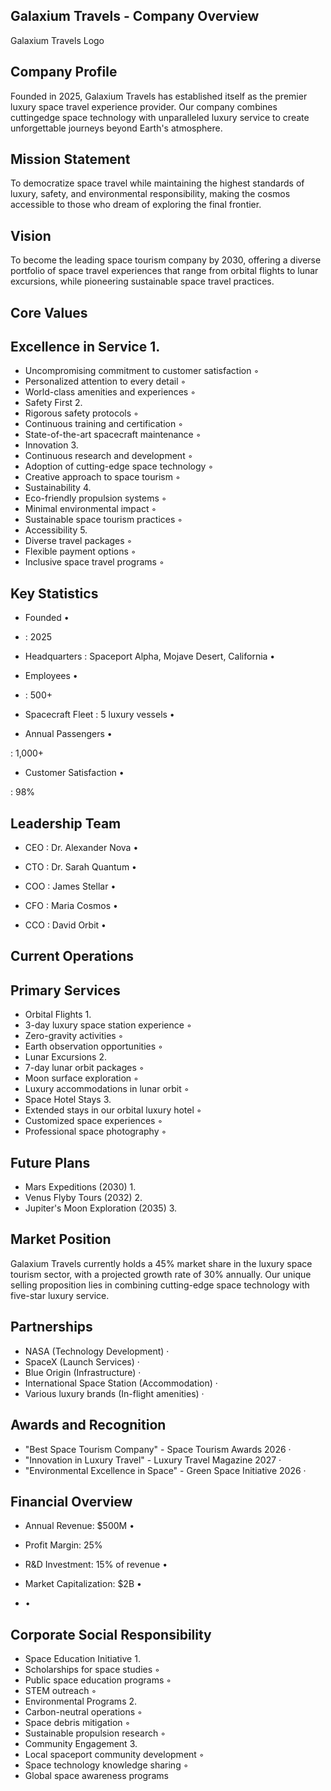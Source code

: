 ## Galaxium Travels - Company Overview

Galaxium Travels Logo

## Company Profile

Founded in 2025, Galaxium Travels has established itself as the premier luxury space travel experience provider. Our company combines cuttingedge space technology with unparalleled luxury service to create unforgettable journeys beyond Earth's atmosphere.

## Mission Statement

To democratize space travel while maintaining the highest standards of luxury, safety, and environmental responsibility, making the cosmos accessible to those who dream of exploring the final frontier.

## Vision

To become the leading space tourism company by 2030, offering a diverse portfolio of space travel experiences that range from orbital flights to lunar excursions, while pioneering sustainable space travel practices.

## Core Values

## Excellence in Service 1.

- Uncompromising commitment to customer satisfaction ◦
- Personalized attention to every detail ◦
- World-class amenities and experiences ◦
- Safety First 2.
- Rigorous safety protocols ◦
- Continuous training and certification ◦
- State-of-the-art spacecraft maintenance ◦
- Innovation 3.
- Continuous research and development ◦
- Adoption of cutting-edge space technology ◦
- Creative approach to space tourism ◦
- Sustainability 4.
- Eco-friendly propulsion systems ◦
- Minimal environmental impact ◦
- Sustainable space tourism practices ◦
- Accessibility 5.
- Diverse travel packages ◦
- Flexible payment options ◦
- Inclusive space travel programs ◦

<!-- image -->

## Key Statistics

- Founded •

- : 2025

- Headquarters : Spaceport Alpha, Mojave Desert, California •

- Employees •

- : 500+

- Spacecraft Fleet : 5 luxury vessels •

- Annual Passengers •

: 1,000+

- Customer Satisfaction •

: 98%

## Leadership Team

- CEO : Dr. Alexander Nova •

- CTO : Dr. Sarah Quantum •

- COO : James Stellar •

- CFO : Maria Cosmos •

- CCO : David Orbit •

<!-- image -->

## Current Operations

## Primary Services

- Orbital Flights 1.
- 3-day luxury space station experience ◦
- Zero-gravity activities ◦
- Earth observation opportunities ◦
- Lunar Excursions 2.
- 7-day lunar orbit packages ◦
- Moon surface exploration ◦
- Luxury accommodations in lunar orbit ◦
- Space Hotel Stays 3.
- Extended stays in our orbital luxury hotel ◦
- Customized space experiences ◦
- Professional space photography ◦

## Future Plans

- Mars Expeditions (2030) 1.
- Venus Flyby Tours (2032) 2.
- Jupiter's Moon Exploration (2035) 3.

## Market Position

Galaxium Travels currently holds a 45% market share in the luxury space tourism sector, with a projected growth rate of 30% annually. Our unique selling proposition lies in combining cutting-edge space technology with five-star luxury service.

## Partnerships

- NASA (Technology Development) ·
- SpaceX (Launch Services) ·
- Blue Origin (Infrastructure) ·
- International Space Station (Accommodation) ·
- Various luxury brands (In-flight amenities) ·

<!-- image -->

## Awards and Recognition

- "Best Space Tourism Company" - Space Tourism Awards 2026 ·
- "Innovation in Luxury Travel" - Luxury Travel Magazine 2027 ·
- "Environmental Excellence in Space" - Green Space Initiative 2026 ·

## Financial Overview

- Annual Revenue: $500M •

- Profit Margin: 25%

- R&amp;D Investment: 15% of revenue •

- Market Capitalization: $2B •

- •

## Corporate Social Responsibility

- Space Education Initiative 1.
- Scholarships for space studies ◦
- Public space education programs ◦
- STEM outreach ◦
- Environmental Programs 2.
- Carbon-neutral operations ◦
- Space debris mitigation ◦
- Sustainable propulsion research ◦
- Community Engagement 3.
- Local spaceport community development ◦
- Space technology knowledge sharing ◦
- Global space awareness programs 